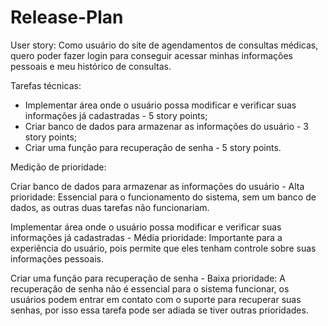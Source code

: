 # Release-Plan

User story:
Como usuário do site de agendamentos de consultas médicas,
quero poder fazer login
para conseguir acessar minhas informações pessoais e meu histórico de consultas.

Tarefas técnicas:

- Implementar área onde o usuário possa modificar e verificar suas informações já cadastradas - 5 story points;
- Criar banco de dados para armazenar as informações do usuário - 3 story points;
- Criar uma função para recuperação de senha - 5 story points.

Medição de prioridade:

Criar banco de dados para armazenar as informações do usuário - Alta prioridade:
Essencial para o funcionamento do sistema,  sem um banco de dados, as outras duas tarefas não funcionariam.

Implementar área onde o usuário possa modificar e verificar suas informações já cadastradas - Média prioridade:
Importante para a experiência do usuário, pois permite que eles tenham controle sobre suas informações pessoais.

Criar uma função para recuperação de senha - Baixa prioridade:
A recuperação de senha não é essencial para o sistema funcionar, os usuários podem entrar em contato com o suporte para recuperar suas senhas, por isso essa tarefa pode ser adiada se tiver outras prioridades.
